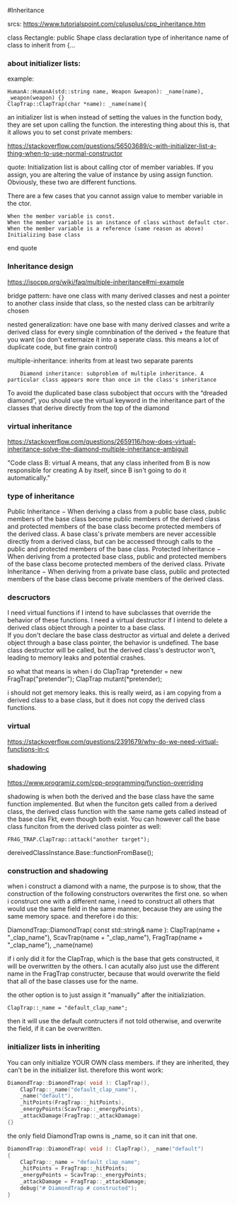 #Inheritance

srcs:
https://www.tutorialspoint.com/cplusplus/cpp_inheritance.htm

class Rectangle:	public	Shape
class declaration
					type of inheritance
							name of class to inherit from
{...

### about initializer lists:

example:
```
HumanA::HumanA(std::string name, Weapon &weapon): _name(name), _weapon(weapon) {}
ClapTrap::ClapTrap(char *name): _name(name){
```
an initializer list is when instead of setting the values in the function body, they are set upon calling the function.
the interesting thing about this is, that it allows you to set const private members:

https://stackoverflow.com/questions/56503689/c-with-initializer-list-a-thing-when-to-use-normal-constructor

quote:
Initialization list is about calling ctor of member variables. If you assign, you are altering the value of instance by using assign function. Obviously, these two are different functions.

There are a few cases that you cannot assign value to member variable in the ctor.

    When the member variable is const.
    When the member variable is an instance of class without default ctor.
    When the member variable is a reference (same reason as above)
    Initializing base class

end quote

### Inheritance design

https://isocpp.org/wiki/faq/multiple-inheritance#mi-example

bridge pattern: have one class with many derived classes and nest a pointer to another class inside that class, so the nested class can be arbitrarily chosen

nested generalization: have one base with many derived classes and write a derived class for every single comnbination of the derived + the feature that you want (so don't externaize it into a seperate class. this means a lot of duplicate code, but fine grain control)

multiple-inheritance: inherits from at least two separate parents

		Diamond inheritance: subproblem of multiple inheritance. A particular class appears more than once in the class's inheritance

To avoid the duplicated base class subobject that occurs with the “dreaded diamond”, you should use the virtual keyword in the inheritance part of the classes that derive directly from the top of the diamond

### virtual inheritance

https://stackoverflow.com/questions/2659116/how-does-virtual-inheritance-solve-the-diamond-multiple-inheritance-ambiguit

"Code class B: virtual A means, that any class inherited from B is now responsible for creating A by itself, since B isn't going to do it automatically."

### type of inheritance

Public Inheritance − When deriving a class from a public base class, public members of the base class become public members of the derived class and protected members of the base class become protected members of the derived class. A base class's private members are never accessible directly from a derived class, but can be accessed through calls to the public and protected members of the base class.
Protected Inheritance − When deriving from a protected base class, public and protected members of the base class become protected members of the derived class.
Private Inheritance − When deriving from a private base class, public and protected members of the base class become private members of the derived class.

### descructors

I need virtual functions if I intend to have subclasses 
that override the behavior of these functions.
I need a virtual destructor if I intend to delete a derived class object
through a pointer to a base class.  
If you don't declare the base class destructor as virtual and delete a 
derived object through a base class pointer, the behavior is undefined. 
The base class destructor will be called, but the derived class's destructor won't, 
leading to memory leaks and potential crashes.

so what that means is when i do
	ClapTrap	*pretender = new FragTrap("pretender");
	ClapTrap	mutant(*pretender);

i should not get memory leaks.
this is really weird, as i am copying from a derived class to a base class, but it does not copy the derived class functions.

### virtual

https://stackoverflow.com/questions/2391679/why-do-we-need-virtual-functions-in-c

### shadowing

https://www.programiz.com/cpp-programming/function-overriding

shadowing is when both the derived and the base class have the same function implemented.
But when the funciton gets called from a derived class, the derived class function with the same name gets called instead of the base clas Fkt, even though both exist.
You can however call the base class funciton from the derived class pointer as well:

	FR4G_TRAP.ClapTrap::attack("another target");

dereivedClassInstance.Base::functionFromBase();


### construction and shadowing

when i construct a diamond with a name, the purpose is to show, that the construction of the following constructors overwrites the first one.
so when i construct one with a different name, i need to construct all others that would use the same field in the same manner, because they are using the same memory space. and therefore i do this:

DiamondTrap::DiamondTrap( const std::string& name ): ClapTrap(name + "_clap_name"), ScavTrap(name + "_clap_name"), FragTrap(name + "_clap_name"), _name(name)

if i only did it for the ClapTrap, which is the base that gets constructed, it will be overwritten by the others.
I can acutally also just use the different name in the FragTrap constructer, because that would overwrite the field that all of the base classes use for the name.

the other option is to just assign it "manually" after the initializiation.

	ClapTrap::_name = "default_clap_name";

then it will use the default contructers if not told otherwise, and overwrite the field, if it can be overwritten.

### initializer lists in inheriting

You can only initialize YOUR OWN class members. if they are inherited, they can't be in the initializer list.
therefore this wont work:
```C++
DiamondTrap::DiamondTrap( void ): ClapTrap(),
	ClapTrap::_name("default_clap_name"),
	_name("default"),
	_hitPoints(FragTrap::_hitPoints),
	_energyPoints(ScavTrap::_energyPoints),
	_attackDamage(FragTrap::_attackDamage)
{}
```
the only field DiamondTrap owns is _name, so it can init that one.
```C++
DiamondTrap::DiamondTrap( void ): ClapTrap(), _name("default")
{
	ClapTrap::_name = "default_clap_name";
	_hitPoints = FragTrap::_hitPoints;
	_energyPoints = ScavTrap::_energyPoints;
	_attackDamage = FragTrap::_attackDamage;
	debug("# DiamondTrap # constructed");
}
```
